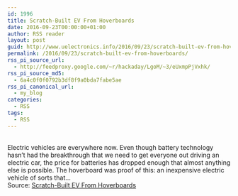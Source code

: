 ```yaml
---
id: 1996
title: Scratch-Built EV From Hoverboards
date: 2016-09-23T00:00:00+01:00
author: RSS reader
layout: post
guid: http://www.uelectronics.info/2016/09/23/scratch-built-ev-from-hoverboards/
permalink: /2016/09/23/scratch-built-ev-from-hoverboards/
rss_pi_source_url:
  - http://feedproxy.google.com/~r/hackaday/LgoM/~3/eUxmpPjVxhk/
rss_pi_source_md5:
  - 6a4c0f0f0792b3df8f9a0bda7fabe5ae
rss_pi_canonical_url:
  - my_blog
categories:
  - RSS
tags:
  - RSS
---
```

&#013;  
Electric vehicles are everywhere now. Even though battery technology hasn’t had the breakthrough that we need to get everyone out driving an electric car, the price for batteries has dropped enough that almost anything else is possible. The hoverboard was proof of this: an inexpensive electric vehicle of sorts that…&#013;  
Source: <a href="http://feedproxy.google.com/~r/hackaday/LgoM/~3/eUxmpPjVxhk/" target="_blank">Scratch-Built EV From Hoverboards</a>